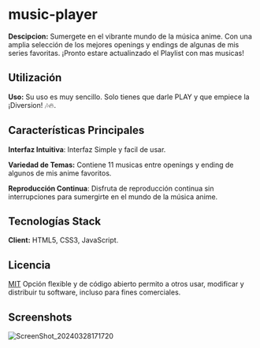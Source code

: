 # music-player
**Descipcion:** Sumergete en el vibrante mundo de la música anime. Con una amplia selección de los mejores openings y endings de algunas de mis series favoritas. ¡Pronto estare actualinzado el Playlist con mas musicas!

## Utilización

**Uso:** Su uso es muy sencillo. Solo tienes que darle PLAY y que empiece la ¡Diversion! 🎶🔥.

## Características Principales
**Interfaz Intuitiva**: Interfaz Simple y facil de usar.

**Variedad de Temas:** Contiene 11 musicas entre openings y ending de algunos de mis anime favoritos.

**Reproducción Continua**: Disfruta de reproducción continua sin interrupciones para sumergirte en el mundo de la música anime.

## Tecnologías Stack

**Client:** HTML5, CSS3, JavaScript.

## Licencia

[MIT](https://choosealicense.com/licenses/mit/) Opción flexible y de código abierto permito a otros usar, modificar y distribuir tu software, incluso para fines comerciales.



## Screenshots

![ScreenShot_20240328171720](https://github.com/joosudev/music-player/assets/47118243/d5172124-16fe-40ff-82e5-bca3062c2a38)



